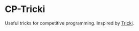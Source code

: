 # CP-Tricki

Useful tricks for competitive programming. Inspired by [Tricki](https://www.tricki.org/).
